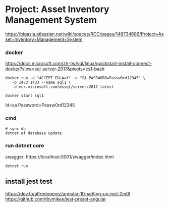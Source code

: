 # Project: Asset Inventory Management System
https://bigasia.atlassian.net/wiki/spaces/RCC/pages/148734686/Project+Asset+Inventory+Management+System

### docker 
https://docs.microsoft.com/zh-tw/sql/linux/quickstart-install-connect-docker?view=sql-server-2017&pivots=cs1-bash

```
docker run -e "ACCEPT_EULA=Y" -e "SA_PASSWORD=Passw0rd12345" \
   -p 1433:1433 --name sql1 \
   -d mcr.microsoft.com/mssql/server:2017-latest

docker start sql1
```

Id=sa
Password=Passw0rd12345

### cmd
```
# sync db
dotnet ef database update
```

### run dotnet core
swagger: https://localhost:5001/swagger/index.html
```
dotnet run
```

## install jest test
https://dev.to/alfredoperez/angular-10-setting-up-jest-2m0l
https://github.com/thymikee/jest-preset-angular

